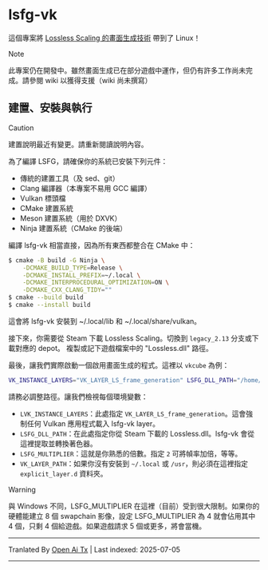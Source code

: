 # lsfg-vk
這個專案將 [Lossless Scaling 的畫面生成技術](https://store.steampowered.com/app/993090/Lossless_Scaling/) 帶到了 Linux！
>[!NOTE]
> 此專案仍在開發中。雖然畫面生成已在部分遊戲中運作，但仍有許多工作尚未完成。請參閱 wiki 以獲得支援（wiki 尚未撰寫）

## 建置、安裝與執行

>[!CAUTION]
> 建置說明最近有變更。請重新閱讀說明內容。

為了編譯 LSFG，請確保你的系統已安裝下列元件：
- 傳統的建置工具（及 sed、git）
- Clang 編譯器（本專案不易用 GCC 編譯）
- Vulkan 標頭檔
- CMake 建置系統
- Meson 建置系統（用於 DXVK）
- Ninja 建置系統（CMake 的後端）

編譯 lsfg-vk 相當直接，因為所有東西都整合在 CMake 中：
```bash
$ cmake -B build -G Ninja \
    -DCMAKE_BUILD_TYPE=Release \
    -DCMAKE_INSTALL_PREFIX=~/.local \
    -DCMAKE_INTERPROCEDURAL_OPTIMIZATION=ON \
    -DCMAKE_CXX_CLANG_TIDY=""
$ cmake --build build
$ cmake --install build
```
這會將 lsfg-vk 安裝到 ~/.local/lib 和 ~/.local/share/vulkan。

接下來，你需要從 Steam 下載 Lossless Scaling。切換到 `legacy_2.13` 分支或下載對應的 depot。
複製或記下遊戲檔案中的 "Lossless.dll" 路徑。

最後，讓我們實際啟動一個啟用畫面生成的程式。這裡以 `vkcube` 為例：
```bash
VK_INSTANCE_LAYERS="VK_LAYER_LS_frame_generation" LSFG_DLL_PATH="/home/pancake/games/Lossless Scaling/Lossless.dll" LSFG_MULTIPLIER=4 vkcube
```
請務必調整路徑。讓我們檢視每個環境變數：
- `LVK_INSTANCE_LAYERS`：此處指定 `VK_LAYER_LS_frame_generation`。這會強制任何 Vulkan 應用程式載入 lsfg-vk layer。
- `LSFG_DLL_PATH`：在此處指定你從 Steam 下載的 Lossless.dll。lsfg-vk 會從這裡提取並轉換著色器。
- `LSFG_MULTIPLIER`：這就是你熟悉的倍數。指定 `2` 可將幀率加倍，等等。
- `VK_LAYER_PATH`：如果你沒有安裝到 `~/.local` 或 `/usr`，則必須在這裡指定 `explicit_layer.d` 資料夾。

>[!WARNING]
> 與 Windows 不同，LSFG_MULTIPLIER 在這裡（目前）受到很大限制。如果你的硬體能建立 8 個 swapchain 影像，設定 LSFG_MULTIPLIER 為 4 就會佔用其中 4 個，只剩 4 個給遊戲。如果遊戲請求 5 個或更多，將會當機。

---

Tranlated By [Open Ai Tx](https://github.com/OpenAiTx/OpenAiTx) | Last indexed: 2025-07-05

---